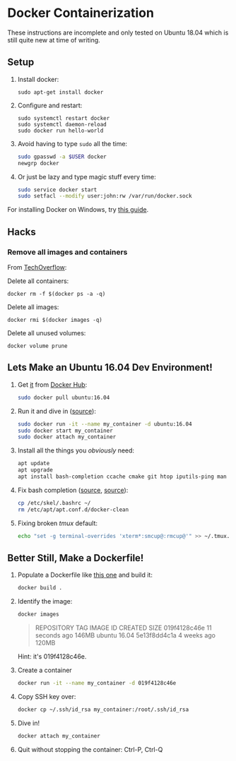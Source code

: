 # Docker Containerization

These instructions are incomplete and only tested on Ubuntu 18.04 which is still quite new at time of writing.

## Setup

1. Install docker:

       sudo apt-get install docker

1. Configure and restart:

       sudo systemctl restart docker
       sudo systemctl daemon-reload
       sudo docker run hello-world
       
1. Avoid having to type `sudo` all the time:

   ```sh
   sudo gpasswd -a $USER docker
   newgrp docker
   ```

1. Or just be lazy and type magic stuff every time:

   ```sh
   sudo service docker start
   sudo setfacl --modify user:john:rw /var/run/docker.sock
   ```

For installing Docker on Windows, try [this guide](https://dev.to/bowmanjd/install-docker-on-windows-wsl-without-docker-desktop-34m9).

## Hacks

### Remove all images and containers

From [TechOverflow](https://techoverflow.net/2013/10/22/docker-remove-all-images-and-containers/):

Delete all containers:

    docker rm -f $(docker ps -a -q)
    
Delete all images:

    docker rmi $(docker images -q)

Delete all unused volumes:

    docker volume prune

## Lets Make an Ubuntu 16.04 Dev Environment!

1. Get [it](https://hub.docker.com/_/ubuntu) from [Docker Hub](https://www.docker.com/products/docker-hub):

   ```sh
   sudo docker pull ubuntu:16.04
   ```

1. Run it and dive in ([source](https://dockercheatsheet.painlessdocker.com/)):

   ```sh
   sudo docker run -it --name my_container -d ubuntu:16.04
   sudo docker start my_container
   sudo docker attach my_container
   ```

1. Install all the things you _obviously_ need:

   ```sh
   apt update
   apt upgrade
   apt install bash-completion ccache cmake git htop iputils-ping man nano tmux
   ```

1. Fix bash completion ([source](https://askubuntu.com/a/203013/112190), [source](https://askubuntu.com/a/1026978/112190)):

   ```sh
   cp /etc/skel/.bashrc ~/
   rm /etc/apt/apt.conf.d/docker-clean
   ```
   
1. Fixing broken *tmux* default:

   ```sh
   echo "set -g terminal-overrides 'xterm*:smcup@:rmcup@'" >> ~/.tmux.conf
   ```

## Better Still, Make a Dockerfile!

1. Populate a Dockerfile like [this one](https://github.com/elcojacobs/brewblox-firmware/blob/ed70d66f0495103663173fbc5f6c9ba532b41817/docker/compiler/Dockerfile) and build it:

   ```sh
   docker build .
   ```

1. Identify the image:

   ```sh
   docker images
   ```
   
   > REPOSITORY          TAG                 IMAGE ID            CREATED             SIZE
   > <none>              <none>              019f4128c46e        11 seconds ago      146MB
   > ubuntu              16.04               5e13f8dd4c1a        4 weeks ago         120MB
   
   Hint: it's 019f4128c46e.

1. Create a container

   ```sh
   docker run -it --name my_container -d 019f4128c46e
   ```

1. Copy SSH key over:

   ```sh
   docker cp ~/.ssh/id_rsa my_container:/root/.ssh/id_rsa
   ```

1. Dive in!

   ```sh
   docker attach my_container
   ```

1. Quit without stopping the container: Ctrl-P, Ctrl-Q
